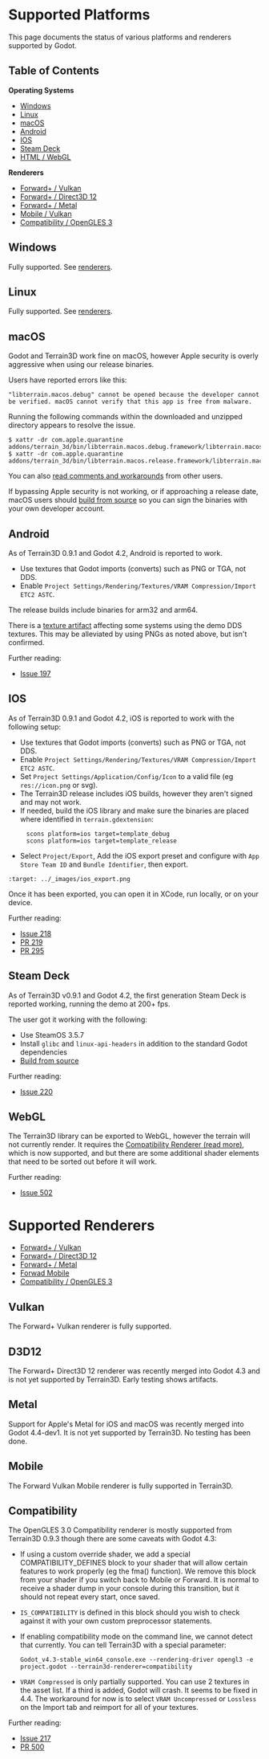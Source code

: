 Supported Platforms
=========================

This page documents the status of various platforms and renderers supported by Godot.

## Table of Contents

**Operating Systems**
* [Windows](#windows)
* [Linux](#linux)
* [macOS](#macos)
* [Android](#android)
* [IOS](#ios)
* [Steam Deck](#steam-deck)
* [HTML / WebGL](#webgl)

**Renderers**
* [Forward+ / Vulkan](#vulkan)
* [Forward+ / Direct3D 12](#d3d12)
* [Forward+ / Metal](#metal)
* [Mobile / Vulkan](#mobile)
* [Compatibility / OpenGLES 3](#compatibility)

## Windows

Fully supported. See [renderers](#supported-renderers).

## Linux

Fully supported. See [renderers](#supported-renderers).

## macOS

Godot and Terrain3D work fine on macOS, however Apple security is overly aggressive when using our release binaries.

Users have reported errors like this:

`"libterrain.macos.debug" cannot be opened because the developer cannot be verified. macOS cannot verify that this app is free from malware.`

Running the following commands within the downloaded and unzipped directory appears to resolve the issue.

```
$ xattr -dr com.apple.quarantine addons/terrain_3d/bin/libterrain.macos.debug.framework/libterrain.macos.debug
$ xattr -dr com.apple.quarantine addons/terrain_3d/bin/libterrain.macos.release.framework/libterrain.macos.release
```

You can also [read comments and workarounds](https://github.com/TokisanGames/Terrain3D/issues/227)
from other users. 

If bypassing Apple security is not working, or if approaching a release date, macOS users should [build from source](building_from_source.md) so you can sign the binaries with your own developer account.


## Android

As of Terrain3D 0.9.1 and Godot 4.2, Android is reported to work. 

* Use textures that Godot imports (converts) such as PNG or TGA, not DDS.
* Enable `Project Settings/Rendering/Textures/VRAM Compression/Import ETC2 ASTC`.

The release builds include binaries for arm32 and arm64.

There is a [texture artifact](https://github.com/TokisanGames/Terrain3D/issues/137) affecting some systems using the demo DDS textures. This may be alleviated by using PNGs as noted above, but isn't confirmed.

Further reading:
* [Issue 197](https://github.com/TokisanGames/Terrain3D/issues/197)


## IOS

As of Terrain3D 0.9.1 and Godot 4.2, iOS is reported to work with the following setup:

* Use textures that Godot imports (converts) such as PNG or TGA, not DDS.
* Enable `Project Settings/Rendering/Textures/VRAM Compression/Import ETC2 ASTC`.
* Set `Project Settings/Application/Config/Icon` to a valid file (eg `res://icon.png` or svg).
* The Terrain3D release includes iOS builds, however they aren't signed and may not work.
* If needed, build the iOS library and make sure the binaries are placed where identified in `terrain.gdextension`:
```
     scons platform=ios target=template_debug
     scons platform=ios target=template_release
```

* Select `Project/Export`, Add the iOS export preset and configure with `App Store Team ID` and `Bundle Identifier`, then export.

```{image} images/ios_export.png
:target: ../_images/ios_export.png
```

Once it has been exported, you can open it in XCode, run locally, or on your device.

Further reading:
* [Issue 218](https://github.com/TokisanGames/Terrain3D/issues/218)
* [PR 219](https://github.com/TokisanGames/Terrain3D/pull/219)
* [PR 295](https://github.com/TokisanGames/Terrain3D/pull/295)


## Steam Deck

As of Terrain3D v0.9.1 and Godot 4.2, the first generation Steam Deck is reported working, running the demo at 200+ fps.

The user got it working with the following:
* Use SteamOS 3.5.7
* Install `glibc` and `linux-api-headers` in addition to the standard Godot dependencies
* [Build from source](building_from_source.md)

Further reading:
* [Issue 220](https://github.com/TokisanGames/Terrain3D/issues/220#issuecomment-1837552459)


## WebGL

The Terrain3D library can be exported to WebGL, however the terrain will not currently render. It requires the [Compatibility Renderer (read more)](#compatibility), which is now supported, and but there are some additional shader elements that need to be sorted out before it will work. 

Further reading:
* [Issue 502](https://github.com/TokisanGames/Terrain3D/issues/502)


Supported Renderers
====================

* [Forward+ / Vulkan](#vulkan)
* [Forward+ / Direct3D 12](#d3d12)
* [Forward+ / Metal](#metal)
* [Forwad Mobile](#mobile)
* [Compatibility / OpenGLES 3](#compatibility)

## Vulkan

The Forward+ Vulkan renderer is fully supported.

## D3D12

The Forward+ Direct3D 12 renderer was recently merged into Godot 4.3 and is not yet supported by Terrain3D. Early testing shows artifacts.

## Metal

Support for Apple's Metal for iOS and macOS was recently merged into Godot 4.4-dev1. It is not yet supported by Terrain3D. No testing has been done.

## Mobile

The Forward Vulkan Mobile renderer is fully supported in Terrain3D.

## Compatibility

The OpenGLES 3.0 Compatibility renderer is mostly supported from Terrain3D 0.9.3 though there are some caveats with Godot 4.3:

* If using a custom override shader, we add a special COMPATIBILITY_DEFINES block to your shader that will allow certain features to work properly (eg the fma() function). We remove this block from your shader if you switch back to Mobile or Forward. It is normal to receive a shader dump in your console during this transition, but it should not repeat every start, once saved.

* `IS_COMPATIBILITY` is defined in this block should you wish to check against it with your own custom preprocessor statements.

* If enabling compatibility mode on the command line, we cannot detect that currently. You can tell Terrain3D with a special parameter:

    `Godot_v4.3-stable_win64_console.exe --rendering-driver opengl3 -e project.godot --terrain3d-renderer=compatibility`

* `VRAM Compressed` is only partially supported. You can use 2 textures in the asset list. If a third is added, Godot will crash. It seems to be fixed in 4.4. The workaround for now is to select `VRAM Uncompressed` or `Lossless` on the Import tab and reimport for all of your textures.
 
Further reading:

* [Issue 217](https://github.com/TokisanGames/Terrain3D/issues/217)
* [PR 500](https://github.com/TokisanGames/Terrain3D/pull/500)

